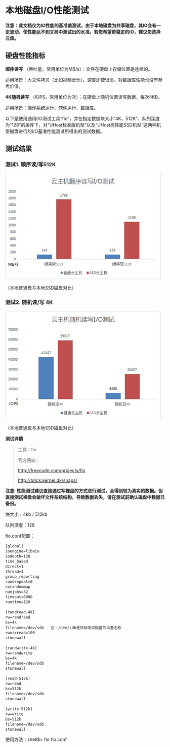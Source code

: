 # 本地磁盘I/O性能测试



**注意：此文档仅为IO性能的基准值测试，由于本地磁盘为共享磁盘，其IO会有一定波动，使性能达不到文档中测试出的水准。若您希望更稳定的IO，建议您选择云盘。**

## 硬盘性能指标

**顺序读写** （吞吐量，常用单位为MB/s）：文件在硬盘上存储位置是连续的。

适用场景：大文件拷贝（比如视频音乐）。速度即使很高，对数据库性能也没有参考价值。

**4K随机读写** （IOPS，常用单位为次）：在硬盘上随机位置读写数据，每次4KB。

适用场景：操作系统运行、软件运行、数据库。

以下是使用通用I/O测试工具“fio”，并在指定数据块大小“4K、512K”、队列深度为“128”的条件下，对“UHost标准版机型”以及“UHost高性能SSD机型”这两种机型磁盘进行的I/O基准性能测试所得出的测试数据。

## 测试结果

### 测试1. 顺序读/写512K

![image](/images/seq512k.jpg)

（本地普通盘与本地SSD磁盘对比）

### 测试2. 随机读/写 4K

![image](/images/rand4k.jpg)

（本地普通盘与本地SSD磁盘对比）

**测试详情**

> 工具：fio
> 
> 官方网站：
> 
> <http://freecode.com/projects/fio>
> 
> <http://brick.kernel.dk/snaps/>

**注意:
性能测试建议直接通过写裸盘的方式进行测试，会得到较为真实的数据。但直接测试裸盘会破坏文件系统结构，导致数据丢失，请在测试前确认磁盘中数据已备份。**

块大小：4kb / 512kb

队列深度：128

fio.conf配置：

```
[global]
ioengine=libaio
iodepth=128
time_based
direct=1
thread=1
group_reporting
randrepeat=0
norandommap
numjobs=32
timeout=6000
runtime=120

[randread-4k]
rw=randread
bs=4k
filename=/dev/sdb   注：/dev/sdb是目标测试磁盘的设备名称
rwmixread=100
stonewall

[randwrite-4k]
rw=randwrite
bs=4k
filename=/dev/sdb
stonewall

[read-512k]
rw=read
bs=512k
filename=/dev/sdb
stonewall

[write-512k]
rw=write
bs=512k
filename=/dev/sdb
stonewall
```

使用方法：shell$\> fio fio.conf
